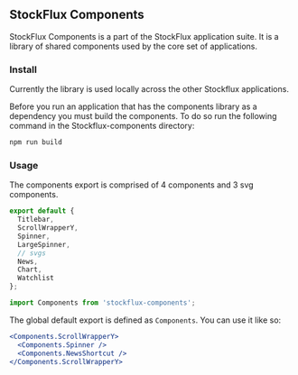 ## StockFlux Components

StockFlux Components is a part of the StockFlux application suite. It is a library of shared components used by the core set of applications.

### Install

Currently the library is used locally across the other Stockflux applications.

Before you run an application that has the components library as a dependency you must build the components. To do so run the following command in the Stockflux-components directory:

```bash
npm run build
```

### Usage

The components export is comprised of 4 components and 3 svg components.

```javascript
export default {
  Titlebar,
  ScrollWrapperY,
  Spinner,
  LargeSpinner,
  // svgs
  News,
  Chart,
  Watchlist
};
```

```javascript
import Components from 'stockflux-components';
```

The global default export is defined as `Components`. You can use it like so:

```jsx
<Components.ScrollWrapperY>
  <Components.Spinner />
  <Components.NewsShortcut />
</Components.ScrollWrapperY>
```
